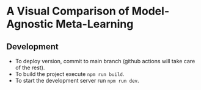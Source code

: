 # A Visual Comparison of Model-Agnostic Meta-Learning




## Development

- To deploy version, commit to main branch (github actions will take care of the rest).
- To build the project execute `npm run build`.
- To start the development server run `npm run dev`.
